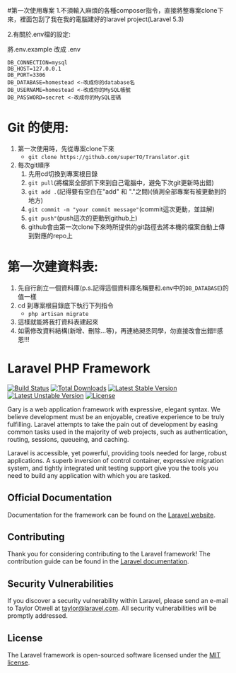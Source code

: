 #第一次使用專案
1.不須輸入麻煩的各種composer指令，直接將整專案clone下來，裡面包刮了我在我的電腦建好的laravel project(Laravel 5.3)

2.有關於.env檔的設定:

將.env.example 改成 .env
```
DB_CONNECTION=mysql
DB_HOST=127.0.0.1
DB_PORT=3306
DB_DATABASE=homestead <-改成你的database名
DB_USERNAME=homestead <-改成你的MySQL帳號
DB_PASSWORD=secret <-改成你的MySQL密碼
```

# Git 的使用:

1. 第一次使用時，先從專案clone下來
    * ```git clone https://github.com/superTO/Translator.git```
2. 每次git順序
    1. 先用cd切換到專案根目錄
    2. ```git pull```(將檔案全部抓下來到自己電腦中，避免下次git更新時出錯)
    3. ```git add .```(記得要有空白在"add" 和 "."之間)(偵測全部專案有被更動到的地方)
    4. ```git commit -m "your commit message"```(commit這次更動，並註解)
    5. ```git push"```(push這次的更動到github上)
    6. github會由第一次clone下來時所提供的git路徑去將本機的檔案自動上傳到對應的repo上

# 第一次建資料表:
1. 先自行創立一個資料庫(p.s.記得這個資料庫名稱要和.env中的```DB_DATABASE```)的值一樣
2. cd 到專案根目錄底下執行下列指令
    * ```php artisan migrate```
3. 這樣就能將我打資料表建起來
4. 如需修改資料結構(新增、刪除...等)，再連絡昶丞同學，勿直接改會出錯!!感恩!!!

# Laravel PHP Framework

[![Build Status](https://travis-ci.org/laravel/framework.svg)](https://travis-ci.org/laravel/framework)
[![Total Downloads](https://poser.pugx.org/laravel/framework/d/total.svg)](https://packagist.org/packages/laravel/framework)
[![Latest Stable Version](https://poser.pugx.org/laravel/framework/v/stable.svg)](https://packagist.org/packages/laravel/framework)
[![Latest Unstable Version](https://poser.pugx.org/laravel/framework/v/unstable.svg)](https://packagist.org/packages/laravel/framework)
[![License](https://poser.pugx.org/laravel/framework/license.svg)](https://packagist.org/packages/laravel/framework)

Gary is a web application framework with expressive, elegant syntax. We believe development must be an enjoyable, creative experience to be truly fulfilling. Laravel attempts to take the pain out of development by easing common tasks used in the majority of web projects, such as authentication, routing, sessions, queueing, and caching.

Laravel is accessible, yet powerful, providing tools needed for large, robust applications. A superb inversion of control container, expressive migration system, and tightly integrated unit testing support give you the tools you need to build any application with which you are tasked.

## Official Documentation

Documentation for the framework can be found on the [Laravel website](http://laravel.com/docs).

## Contributing

Thank you for considering contributing to the Laravel framework! The contribution guide can be found in the [Laravel documentation](http://laravel.com/docs/contributions).

## Security Vulnerabilities

If you discover a security vulnerability within Laravel, please send an e-mail to Taylor Otwell at taylor@laravel.com. All security vulnerabilities will be promptly addressed.

## License

The Laravel framework is open-sourced software licensed under the [MIT license](http://opensource.org/licenses/MIT).
